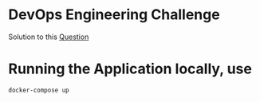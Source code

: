 # DevOps Engineering Challenge

Solution to this [Question](docs/question.md)

# Running the Application locally, use

```bash
docker-compose up
```